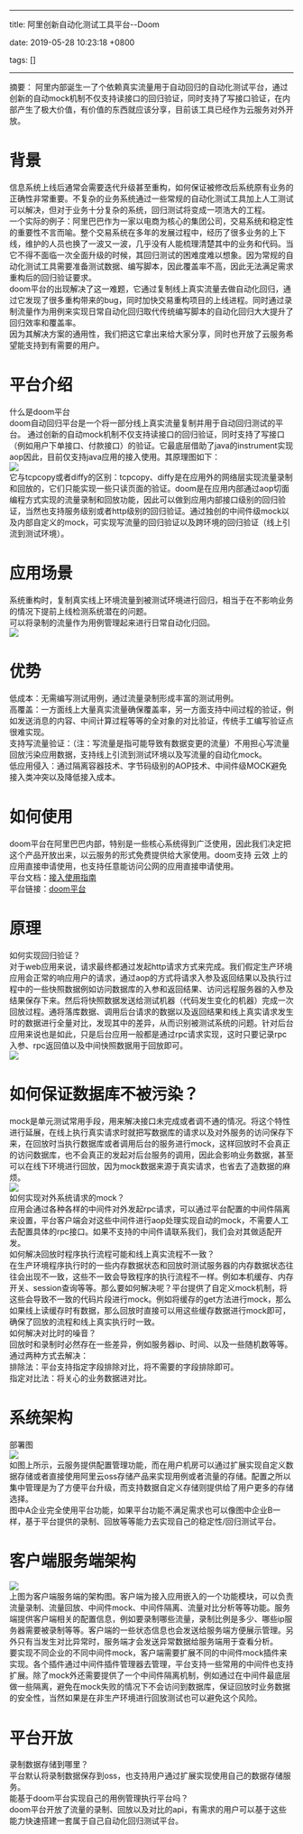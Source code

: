 
---

title: 阿里创新自动化测试工具平台--Doom

date: 2019-05-28 10:23:18 +0800

tags: []

---
摘要： 阿里内部诞生一了个依赖真实流量用于自动回归的自动化测试平台，通过创新的自动mock机制不仅支持读接口的回归验证，同时支持了写接口验证，在内部产生了极大价值，有价值的东西就应该分享，目前该工具已经作为云服务对外开放。

<a name="WeSlp"></a>
# 背景
信息系统上线后通常会需要迭代升级甚至重构，如何保证被修改后系统原有业务的正确性非常重要。不复杂的业务系统通过一些常规的自动化测试工具加上人工测试可以解决，但对于业务十分复杂的系统，回归测试将变成一项浩大的工程。 <br />一个实际的例子：阿里巴巴作为一家以电商为核心的集团公司，交易系统和稳定性的重要性不言而喻。整个交易系统在多年的发展过程中，经历了很多业务的上下线，维护的人员也换了一波又一波，几乎没有人能梳理清楚其中的业务和代码。当它不得不面临一次全面升级的时候，其回归测试的困难度难以想象。因为常规的自动化测试工具需要准备测试数据、编写脚本，因此覆盖率不高，因此无法满足需求重构后的回归验证要求。 <br />doom平台的出现解决了这一难题，它通过复制线上真实流量去做自动化回归，通过它发现了很多重构带来的bug，同时加快交易重构项目的上线进程。同时通过录制流量作为用例来实现日常自动化回归取代传统编写脚本的自动化回归大大提升了回归效率和覆盖率。 <br />因为其解决方案的通用性，我们把这它拿出来给大家分享，同时也开放了云服务希望能支持到有需要的用户。
<a name="nuQLc"></a>
# 
<a name="POFRD"></a>
# 平台介绍
什么是doom平台<br />doom自动回归平台是一个将一部分线上真实流量复制并用于自动回归测试的平台。 通过创新的自动mock机制不仅支持读接口的回归验证，同时支持了写接口（例如用户下单接口、付款接口）的验证。它最底层借助了java的instrument实现aop因此，目前仅支持java应用的接入使用。其原理图如下：<br />![](https://cdn.nlark.com/yuque/0/2019/png/92887/1559010224233-83ad8882-1647-4a1e-822c-1e93d8693100.png#align=left&display=inline&height=142&originHeight=142&originWidth=800&size=0&status=done&width=800)<br />它与tcpcopy或者diffy的区别：tcpcopy、diffy是在应用外的网络层实现流量录制和回放的，它们只能实现一些只读页面的验证。doom是在应用内部通过aop切面编程方式实现的流量录制和回放功能，因此可以做到应用内部接口级别的回归验证，当然也支持服务级别或者http级别的回归验证。通过独创的中间件级mock以及内部自定义的mock，可实现写流量的回归验证以及跨环境的回归验证（线上引流到测试环境）。

<a name="gc675"></a>
# 应用场景
系统重构时，复制真实线上环境流量到被测试环境进行回归，相当于在不影响业务的情况下提前上线检测系统潜在的问题。<br />可以将录制的流量作为用例管理起来进行日常自动化归回。<br />![](https://cdn.nlark.com/yuque/0/2019/png/92887/1559010224876-7334753c-8056-4649-b1fc-1d5bc0bde81b.png#align=left&display=inline&height=424&originHeight=424&originWidth=800&size=0&status=done&width=800)
<a name="IAwbQ"></a>
# 优势
低成本：无需编写测试用例，通过流量录制形成丰富的测试用例。<br />高覆盖：一方面线上大量真实流量确保覆盖率，另一方面支持中间过程的验证，例如发送消息的内容、中间计算过程等等的全对象的对比验证，传统手工编写验证点很难实现。<br />支持写流量验证：（注：写流量是指可能导致有数据变更的流量）不用担心写流量回放污染应用数据，支持线上引流到测试环境以及写流量的自动化mock。<br />低应用侵入：通过隔离容器技术、字节码级别的AOP技术、中间件级MOCK避免接入类冲突以及降低接入成本。

<a name="gyu1Z"></a>
# 如何使用
doom平台在阿里巴巴内部，特别是一些核心系统得到广泛使用，因此我们决定把这个产品开放出来，以云服务的形式免费提供给大家使用。doom支持 云效 上的应用直接申请使用，也支持任意能访问公网的应用直接申请使用。 <br />平台文档：[接入使用指南](https://help.aliyun.com/document_detail/62849.html?spm=5176.100239.blogcont278811.11.GSi6fa) <br />平台链接：[doom平台](https://account.aliyun.com/login/login.htm?oauth_callback=http://rdc-login.aliyun.com/aliyun?from=http%253A%252F%252Fdoom.rdc.aliyun.com%253A80&ctx=%252Fcommon%252Fapp_manage.htm%253Fspm%253D5176.100239.blogcont278811.12.Ljy152&ignore=true)

<a name="OfDxD"></a>
# 原理
如何实现回归验证？<br />对于web应用来说，请求最终都通过发起http请求方式来完成。我们假定生产环境应用会正常的响应用户的请求，通过aop的方式将请求入参及返回结果以及执行过程中的一些快照数据例如访问数据库的入参和返回结果、访问远程服务器的入参及结果保存下来。然后将快照数据发送给测试机器（代码发生变化的机器）完成一次回放过程。通将落库数据、调用后台请求的数据以及返回结果和线上真实请求发生时的数据进行全量对比，发现其中的差异，从而识别被测试系统的问题。针对后台应用来说也是如此，只是后台应用一般都是通过rpc请求实现，这时只要记录rpc入参、rpc返回值以及中间快照数据用于回放即可。<br />![](https://cdn.nlark.com/yuque/0/2019/png/92887/1559010225203-ea3b9232-82ce-4d5c-9d3c-5ddd2d14e2a6.png#align=left&display=inline&height=308&originHeight=308&originWidth=800&size=0&status=done&width=800)

<a name="hDbvG"></a>
# 如何保证数据库不被污染？
mock是单元测试常用手段，用来解决接口未完成或者调不通的情况。将这个特性进行延展，在线上执行真实请求时就把写数据库的请求以及对外服务的访问保存下来，在回放时当执行数据库或者调用后台的服务进行mock，这样回放时不会真正的访问数据库，也不会真正的发起对后台服务的调用，因此会影响业务数据，甚至可以在线下环境进行回放，因为mock数据来源于真实请求，也省去了造数据的麻烦。<br />![](https://cdn.nlark.com/yuque/0/2019/png/92887/1559010224622-38d83dac-eb8e-491c-98c5-1339d50044ec.png#align=left&display=inline&height=798&originHeight=798&originWidth=800&size=0&status=done&width=800)<br />如何实现对外系统请求的mock？<br />应用会通过各种各样的中间件对外发起rpc请求，可以通过平台配置的中间件隔离来设置，平台客户端会对这些中间件进行aop处理实现自动的mock，不需要人工去配置具体的rpc接口。如果不支持的中间件请联系我们，我们会对其做适配开发。<br />如何解决回放时程序执行流程可能和线上真实流程不一致？<br />在生产环境程序执行时的一些内存数据状态和回放时测试服务器的内存数据状态往往会出现不一致，这些不一致会导致程序的执行流程不一样。例如本机缓存、内存开关、session查询等等。那么要如何解决呢？平台提供了自定义mock机制，将这些会导致不一致的代码片段进行mock。例如将缓存的get方法进行mock，那么如果线上读缓存时有数据，那么回放时直接可以用这些缓存数据进行mock即可，确保了回放的流程和线上真实执行时一致。<br />如何解决对比时的噪音？<br />回放时和录制时必然存在一些差异，例如服务器ip、时间、以及一些随机数等等。通过两种方式去解决：<br />排除法：平台支持指定字段排除对比，将不需要的字段排除即可。<br />指定对比法：将关心的业务数据进对比。

<a name="NFFev"></a>
# 系统架构
部署图<br />![](https://cdn.nlark.com/yuque/0/2019/png/92887/1559010224607-3f6d0654-1c2f-4cf2-8c65-b464fab8555f.png#align=left&display=inline&height=543&originHeight=543&originWidth=800&size=0&status=done&width=800)<br />如图上所示，云服务提供配置管理功能，而在用户机房可以通过扩展实现自定义数据存储或者直接使用阿里云oss存储产品来实现用例或者流量的存储。配置之所以集中管理是为了方便平台升级，而支持数据自定义存储则提供给了用户更多的存储选择。 <br />图中A企业完全使用平台功能，如果平台功能不满足需求也可以像图中企业B一样，基于平台提供的录制、回放等等能力去实现自己的稳定性/回归测试平台。

<a name="oCnrd"></a>
# 客户端服务端架构
![](https://cdn.nlark.com/yuque/0/2019/png/92887/1559010224713-cc238bbf-de39-478b-ae03-eab8d75d7f2b.png#align=left&display=inline&height=327&originHeight=327&originWidth=800&size=0&status=done&width=800)<br />上图为客户端服务端的架构图。客户端为接入应用嵌入的一个功能模块，可以负责流量录制、流量回放、中间件mock、中间件隔离、流量对比分析等等功能。服务端提供客户端相关的配置信息，例如要录制哪些流量，录制比例是多少、哪些ip服务器需要被录制等等。客户端的一些状态信息也会发送给服务端方便展示管理。另外只有当发生对比异常时，服务端才会发送异常数据给服务端用于查看分析。 <br />要实现不同企业的不同中间件mock，客户端需要扩展不同的中间件mock插件来实现。各个插件通过中间件插件管理器去管理，平台支持一些常用的中间件也支持扩展。除了mock外还需要提供了一个中间件隔离机制，例如通过在中间件最底层做一些隔离，避免在mock失败的情况下不会访问到数据库，保证回放时业务数据的安全性，当然如果是在非生产环境进行回放测试也可以避免这个风险。

<a name="fG6Ww"></a>
# 平台开放
录制数据存储到哪里？ <br />平台默认将录制数据保存到oss，也支持用户通过扩展实现使用自己的数据存储服务。<br />能基于doom平台实现自己的用例管理执行平台吗？<br />doom平台开放了流量的录制、回放以及对比的api，有需求的用户可以基于这些能力快速搭建一套属于自己自动化回归测试平台。


